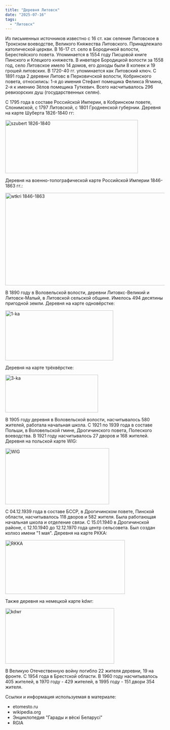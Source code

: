 ```yaml
---
title: "Деревня Литовск"
date: "2025-07-16"
tags: 
  - "Литовск"
---
```


Из письменных источников известно с 16 ст. как селение Литовское в Трокском воеводстве, Великого Княжества Литовского. Принадлежало католической церкви. В 16-17 ст. село в Бородичкой волости, Берестейского повета. Упоминается в 1554 году Писцовой книге Пинского и Клецкого княжеств. В инветаре Бородицкой волости за 1558 год, село Литовское имело 14 домов, его доходы были 8 копеек и 19 грошей литовских. В 1720-40 гг. упоминается как Литовский ключ. С 1891 года 2 деревни Литовс в Перковичской волости, Кобринского повета, относились: 1-я до имения Стефант помещика Феликса Ягмина, 2-я к имению Зёлов помещика Туткевич. Всего насчитывалось 296 ревизорских душ (государственных селян).

С 1795 года в составе Российской Империи, в Кобринском повете, Слонимской, с 1797 Литовской, с 1801 Гродненской губернии. Деревня на карте Шуберта 1826-1840 гг:

<img width="419" height="168" alt="szubert 1826-1840" src="https://github.com/user-attachments/assets/2f6e4c00-a35c-4ef6-95a0-6e5999875147" />

Деревня на военно-топографической карте Российской Империи 1846-1863 гг.:

<img width="507" height="292" alt="wtkri 1846-1863" src="https://github.com/user-attachments/assets/c97fa7b2-7d72-4a63-8fc0-995ba621d194" />

В 1890 году в Воловельской волости, деревни Литовкс-Великий и Литовск-Малый, в Литовской сельской общине. Имелось 494 десятины пригодной земли. Деревня на карте одновёрстке:

<img width="341" height="158" alt="1-ka" src="https://github.com/user-attachments/assets/f98dacd2-6b35-4d28-8f35-c72fb9d93814" />

Деревня на карте трёхвёрстке:

<img width="293" height="119" alt="3-ka" src="https://github.com/user-attachments/assets/a95bf4cc-c1f7-4e5f-899c-bf56d38d0d1a" />

В 1905 году деревня в Воловельской волости, насчитывалось 580 жителей, работала начальная школа. 
С 1921 по 1939 года в составе Польши, в Воловельской гмине, Дрогичинского повета, Полеского воеводства. В 1921 году насчитывалось 27 дворов и 168 жителей. Деревня на польской карте WIG:

<img width="328" height="177" alt="WIG" src="https://github.com/user-attachments/assets/8bf093c2-69e0-4aa7-b67f-5d058ad74b19" />

С 04.12.1939 года в составе БССР, в Дрогичинском повете, Пинской области, насчитывалось 118 дворов и 582 жителя. Была работающая начальная школа и отделение связи. С 15.01.1940 в Дрогичинской районе, с 12.10.1940 до 12.12.1970 года центр сельсовета. Был создан колхоз имени "1 мая". Деревня на карте РККА:

<img width="378" height="170" alt="RKKA" src="https://github.com/user-attachments/assets/d842631e-cb5c-4b74-9af9-a6bf9fc55cc7" />

Также деревня на немецкой карте kdwr:

<img width="344" height="175" alt="kdwr" src="https://github.com/user-attachments/assets/78f455ea-e1fa-475e-84cd-72a03bd2545f" />

В Великую Отечественную войну погибло 22 жителя деревни, 19 на фронте. С 1954 года в Брестской области. В 1960 году насчитывалось 405 жителей, в 1970 году - 429 жителей, в 1995 году - 151 двори 354 жителя.

Ссылки и информация используемая в материале:
- etomesto.ru
- wikipedia.org
- Энциклопедия "Гарады и вёскi Беларусi"
- RGIA
